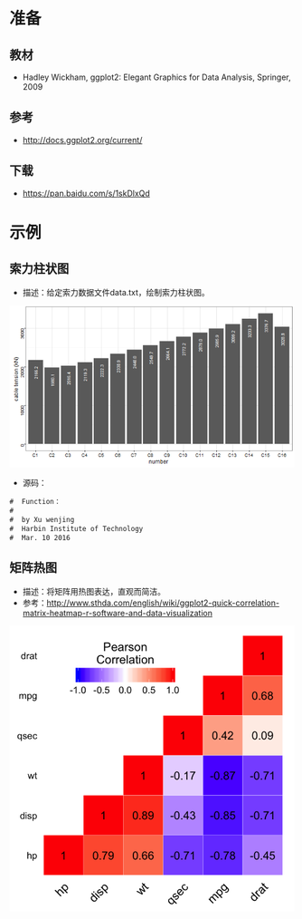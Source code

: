 # 准备

## 教材
   - Hadley Wickham, ggplot2: Elegant Graphics for Data Analysis, Springer, 2009

## 参考
   - <http://docs.ggplot2.org/current/>

## 下载
   - <https://pan.baidu.com/s/1skDlxQd>

# 示例

## 索力柱状图

- 描述：给定索力数据文件data.txt，绘制索力柱状图。

![开源桥索力分布](./p001.png)

- 源码：

```
#  Function：
#
#  by Xu wenjing
#  Harbin Institute of Technology
#  Mar. 10 2016
```
## 矩阵热图

- 描述：将矩阵用热图表达，直观而简洁。
- 参考：<http://www.sthda.com/english/wiki/ggplot2-quick-correlation-matrix-heatmap-r-software-and-data-visualization>

![相关系数矩阵](./p002.png)


